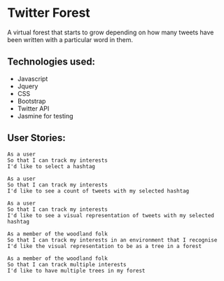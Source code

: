 Twitter Forest
=================
A virtual forest that starts to grow depending on how many tweets have been written with a particular word in them.

Technologies used:
-------
- Javascript
- Jquery
- CSS
- Bootstrap
- Twitter API
- Jasmine for testing

User Stories:
-------

```
As a user
So that I can track my interests
I'd like to select a hashtag
```
```
As a user
So that I can track my interests
I'd like to see a count of tweets with my selected hashtag
```
```
As a user
So that I can track my interests
I'd like to see a visual representation of tweets with my selected hashtag
```
```
As a member of the woodland folk
So that I can track my interests in an environment that I recognise
I'd like the visual representation to be as a tree in a forest
```
```
As a member of the woodland folk
So that I can track multiple interests
I'd like to have multiple trees in my forest
```

